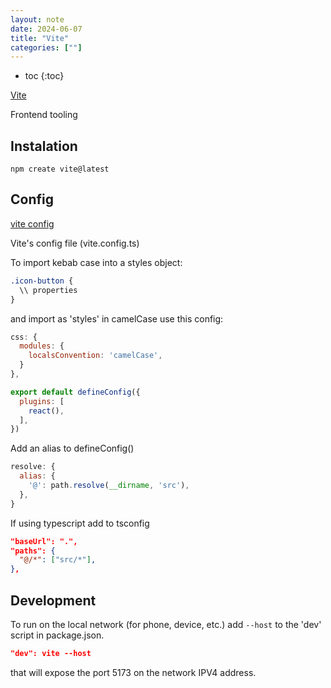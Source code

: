 ```yaml
---
layout: note
date: 2024-06-07
title: "Vite"
categories: [""]
---
```


- toc
{:toc}

[Vite](https://vitejs.dev/)

Frontend tooling

## Instalation

```code
npm create vite@latest
```

## Config

[vite config](https://vitejs.dev/config)

Vite's config file (vite.config.ts)

To import kebab case into a styles object:

```css
.icon-button {
  \\ properties
}
```

and import as 'styles' in camelCase use this config:

```js
css: {
  modules: {
    localsConvention: 'camelCase',
  }
},
```

```js
export default defineConfig({
  plugins: [
    react(),
  ],
})
```

Add an alias to defineConfig()

```js
resolve: {
  alias: {
    '@': path.resolve(__dirname, 'src'),
  },
}
```

If using typescript add to tsconfig

```json
"baseUrl": ".",
"paths": {
  "@/*": ["src/*"],
},
```

## Development

To run on the local network (for phone, device, etc.) add `--host` to the 'dev' script in package.json.

```json
"dev": vite --host
```

 that will expose the port 5173 on the network IPV4 address.
